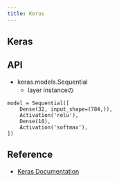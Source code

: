 ```yaml
---
title: Keras
---
```


## Keras


## API

* keras.models.Sequential
    * layer instanceの

```
model = Sequential([
    Dense(32, input_shape=(784,)),
    Activation('relu'),
    Dense(10),
    Activation('softmax'),
])
```

## Reference
* [Keras Documentation](https://keras.io/ja/)
